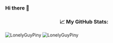 ### Hi there 👋

<!--
**LonelyGuyPiny/LonelyGuyPiny** is a ✨ _special_ ✨ repository because its `README.md` (this file) appears on your GitHub profile.

Here are some ideas to get you started:

- 🔭 I’m currently working on ...
- 🌱 I’m currently learning ...
- 👯 I’m looking to collaborate on ...
- 🤔 I’m looking for help with ...
- 💬 Ask me about ...
- 📫 How to reach me: ...
- 😄 Pronouns: ...
- ⚡ Fun fact: ...
-->

<h3 align="center">📈 My GitHub Stats:</h3>


<img align="center" src="https://github-readme-stats.vercel.app/api/top-langs/?username=LonelyGuyPiny&layout=compact" alt="LonelyGuyPiny" />
<img align="center" src="https://github-readme-stats.vercel.app/api?username=LonelyGuyPiny&show_icons=true" alt="LonelyGuyPiny" />
